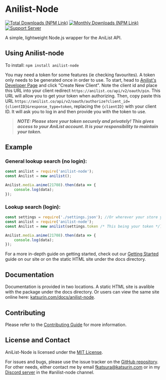 # Anilist-Node
<a href="https://www.npmjs.com/package/anilist-node"><img src="https://img.shields.io/npm/dt/anilist-node?label=Downloads&logo=NPM" alt="Total Downloads (NPM Link)" /></a>
<a href="https://www.npmjs.com/package/anilist-node"><img src="https://img.shields.io/npm/dm/anilist-node?label=Monthly&logo=NPM" alt="Monthly Downloads (NPM Link)"/></a>
<a href="https://discord.gg/qKfqsjW"><img src="https://discordapp.com/api/guilds/303253034551476225/widget.png" alt="Support Server" /></a>

A simple, lightweight Node.js wrapper for the AniList API.

## Using Anilist-node
To install: `npm install anilist-node`

You may need a token for some features (ie checking favourites). A token only needs to be generated once in order to use. To start, head to [Anilist's Developer Page](https://anilist.co/settings/developer) and click "Create New Client". Note the client id and place this URL into your client redirect `https://anilist.co/api/v2/oauth/pin`. This URL will allow you to get your token when authorizing. Then, copy paste this URL `https://anilist.co/api/v2/oauth/authorize?client_id={clientID}&response_type=token`, replacing the `{clientID}` with your client ID. It will ask you to log in and then provide you with the token to use.

>***NOTE: Please store your token securely and privately! This gives access to your AniList account. It is your responsibility to maintain your token.***

## Example
### General lookup search (no login):
```javascript 
const anilist = require('anilist-node');
const Anilist = new anilist();

Anilist.media.anime(21708).then(data => {
    console.log(data);
});
```

### Lookup search (login):
```javascript
const settings = require('./settings.json'); //Or wherever your store your token.
const anilist = require('anilist-node');
const Anilist = new anilist(settings.token /* This being your token */);

Anilist.media.anime(21708).then(data => {
    console.log(data);
});
```

For a more in-depth guide on getting started, check out our [Getting Started](https://katsurin.com/docs/anilist-node/tutorial-Getting%20Started.html) guide on our site or on the static HTML site under the docs directory.

## Documentation
Documentation is provided in two locations. A static HTML site is avalible with the package under the docs directory. Or users can view the same site online here: [katsurin.com/docs/anilist-node](https://www.katsurin.com/docs/anilist-node/index.html).

## Contributing

Please refer to the [Contributing Guide](https://github.com/Butterstroke/AniList-Node/tree/master/.github/CONTRIBUTING.md) for more information. 

## License and Contact
AniList-Node is licensed under the [MIT License](LICENSE).

For issues and bugs, please use the issue tracker on the [GitHub repository](https://github.com/Butterstroke/AniList-Node/issues). For other needs, either contact me by email [fkatsura@katsurin.com](mailto:fkatsura@katsurin.com) or in my [Discord server](https://discord.gg/qKfqsjW) in the #anilist-node channel.
